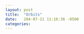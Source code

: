 ```yaml
---
layout: post
title:  "Orbits"
date:   204-07-11 11:16:36 -0500
categories: 
---
```




<html>
  <body onload="init();">
    <canvas id="canvas" width="400" height="400"></canvas>
    <script type="text/javascript" src="/assets/orbital.js"></script>
  </body>
</html>

